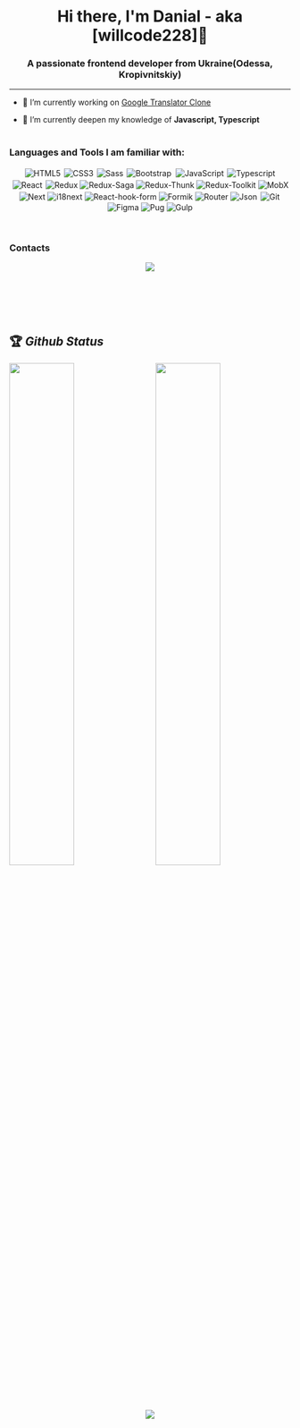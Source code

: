 
<h1 align="center">Hi there, I'm Danial - aka [willcode228]👋</h1>
<h3 align="center">A passionate frontend developer from Ukraine(Odessa, Kropivnitskiy)</h3>

---

- 🔭 I’m currently working on [Google Translator Clone](https://translator--copy.web.app/text)

- 🌱 I’m currently deepen my knowledge of **Javascript, Typescript**
<br /><br />


<h3 align="left">Languages and Tools I am familiar with:</h3>

<p align="center">
<img alt="HTML5" src="https://img.shields.io/badge/HTML-239120?style=for-the-badge&logo=html5&logoColor=white"/>
<img alt="CSS3" src="https://img.shields.io/badge/css3%20-%231572B6.svg?&style=for-the-badge&logo=css3&logoColor=white" style="margin:2px;"/>
<img alt="Sass" src="https://img.shields.io/badge/Sass-CC6699?style=for-the-badge&logo=sass&logoColor=white" />
<img alt="Bootstrap" src="https://img.shields.io/badge/bootstrap%20-%23563D7C.svg?&style=for-the-badge&logo=bootstrap&logoColor=white" style="margin:2px;"/>
<img alt="JavaScript" src="https://img.shields.io/badge/javascript%20-%23323330.svg?&style=for-the-badge&logo=javascript&logoColor=%23F7DF1E" style="margin:2px;"/>
<img alt="Typescript" src="https://img.shields.io/badge/TypeScript-007ACC?style=for-the-badge&logo=typescript&logoColor=white" />
<img alt="React" src="https://img.shields.io/badge/react%20-%2320232a.svg?&style=for-the-badge&logo=react&logoColor=%2361DAFB" style="margin:2px;"/>
<img alt="Redux" src="https://img.shields.io/badge/Redux-593D88?style=for-the-badge&logo=redux&logoColor=white" />
<img alt="Redux-Saga" src="https://img.shields.io/badge/redux-saga-593D88?style=for-the-badge&logoColor=white"  />
<img alt="Redux-Thunk" src="https://img.shields.io/badge/redux-thunk-593D88?style=for-the-badge&logoColor=white"  />
<img alt="Redux-Toolkit" src="https://img.shields.io/badge/redux-toolkit-593D88?style=for-the-badge&logoColor=white"  />
<img alt="MobX" src="https://img.shields.io/badge/MobX-239120?style=for-the-badge&logo=mobx&logoColor=white" />
<img alt="Next" src="https://img.shields.io/badge/next-000000?style=for-the-badge&logoColor=white&logo=next.js" />
<img alt="i18next" src="https://img.shields.io/badge/i18next-26A69A?style=for-the-badge&logoColor=white&logo=i18next" />
<img alt="React-hook-form" src="https://img.shields.io/badge/react%20hook%20form-EC5990?style=for-the-badge&logoColor=white&logo=react-hook-form" />
<img alt="Formik" src="https://img.shields.io/badge/formik-7B42BC?style=for-the-badge&logoColor=white" />
<img alt="Router" src="https://img.shields.io/badge/React_Router-CA4245?style=for-the-badge&logo=react-router&logoColor=white" />
<img alt="Json" src="https://img.shields.io/badge/json-000000?style=for-the-badge&logo=json&logoColor=white"/>  
<img alt="Git" src="https://img.shields.io/badge/git%20-%23F05033.svg?&style=for-the-badge&logo=git&logoColor=white" style="margin:2px;"/>
<img alt="Figma" src="https://img.shields.io/badge/figma-834291?style=for-the-badge&logo=figma&logoColor=white" />
<img alt="Pug" src="https://img.shields.io/badge/pug-139299?style=for-the-badge&logo=pug&logoColor=white"  />
<img alt="Gulp" src="https://img.shields.io/badge/gulp-139459?style=for-the-badge&logoColor=white" />
</p>
<br />

<h3>Contacts</h3>

<p>
  
  <div align="center">
    <a href="mailto:crocus161@gmail.com">
      <img src="https://img.shields.io/badge/Gmail-D14836?style=for-the-badge&logo=gmail&logoColor=white"/>
    </a>
  </div>
</p>
<br /><br /><br /><br />

## 🏆 *Github Status*

<img  src="https://github-readme-stats.vercel.app/api?username=willcode228&show_icons=true&hide_border=true&theme=dark" width="48%" align="right" >
<img  src="https://github-readme-streak-stats.herokuapp.com/?user=willcode228&theme=dark" width="48%" >
<br>
<div align="center">
  <a href="https://github.com/ryo-ma/github-profile-trophy">
    <img style="text-align: center;" src="https://github-profile-trophy.vercel.app/?username=willcode228&rank=S,AAA,AA,A&theme=juicyfresh&margin-w=15&column=2" />
  </a>
</div>


